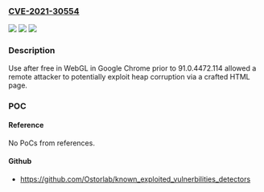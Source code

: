 ### [CVE-2021-30554](https://cve.mitre.org/cgi-bin/cvename.cgi?name=CVE-2021-30554)
![](https://img.shields.io/static/v1?label=Product&message=Chrome&color=blue)
![](https://img.shields.io/static/v1?label=Version&message=%3C%2091.0.4472.114%20&color=brighgreen)
![](https://img.shields.io/static/v1?label=Vulnerability&message=Use%20after%20free&color=brighgreen)

### Description

Use after free in WebGL in Google Chrome prior to 91.0.4472.114 allowed a remote attacker to potentially exploit heap corruption via a crafted HTML page.

### POC

#### Reference
No PoCs from references.

#### Github
- https://github.com/Ostorlab/known_exploited_vulnerbilities_detectors

